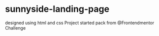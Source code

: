 # sunnyside-landing-page
designed using html and css
Project started pack from @Frontendmentor Challenge

